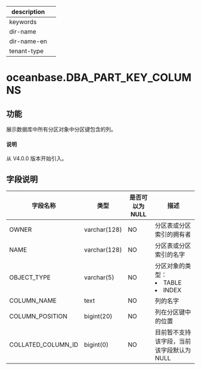 |description||
|---|---|
|keywords||
|dir-name||
|dir-name-en||
|tenant-type||

# oceanbase.DBA_PART_KEY_COLUMNS

## 功能

展示数据库中所有分区对象中分区键包含的列。

<main id="notice" type='explain'>
  <h4>说明</h4>
  <p>从 V4.0.0 版本开始引入。</p>
</main>

## 字段说明

|      **字段名称**      |    **类型**     | **是否可以为 NULL** |  **描述**  |
|--------------------|---------------|----------------|----------------------------------------------------------------------------------------------------------------------------------|
| OWNER              | varchar(128)  | NO             | 分区表或分区索引的拥有者            |
| NAME| varchar(128)  | NO             | 分区表或分区索引的名字             |
| OBJECT_TYPE        | varchar(5)    | NO             | 分区对象的类型： <li> TABLE   <li> INDEX    |
| COLUMN_NAME        | text | NO             | 列的名字     |
| COLUMN_POSITION    | bigint(20)    | NO             | 列在分区键中的位置|
| COLLATED_COLUMN_ID | bigint(0)     | NO             | 目前暂不支持该字段，当前该字段默认为 NULL |
